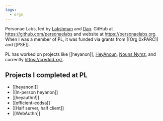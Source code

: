 ```yaml
---
tags:
  - orgs
---
```


Personae Labs, led by [Lakshman](https://twitter.com/lakshmansankar) and [Dan](https://twitter.com/dan_tehrani). GitHub at https://github.com/personaelabs and website at https://personaelabs.org. When I was a member of PL, it was funded via grants from [[Org 0xPARC]] and [[PSE]]. 

PL has worked on projects like [[heyanon]], [HeyAnoun](https://github.com/personaelabs/heyanoun), [Nouns Nymz](https://nouns.nymz.xyz/), and currently https://creddd.xyz. 

## Projects I completed at PL
- [[heyanon!]]
- [[In-person heyanon]]
- [[heyauthn!]]
- [[efficient-ecdsa]]
- [[Half server, half client]]
- [[WebAuthn]]